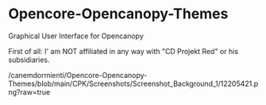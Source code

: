# Opencore-Opencanopy-Themes
Graphical User Interface for Opencanopy


First of all: I' am NOT affiliated in any way with "CD Projekt Red" or his subsidiaries.


/canemdormienti/Opencore-Opencanopy-Themes/blob/main/CPK/Screenshots/Screenshot_Background_1/12205421.png?raw=true
